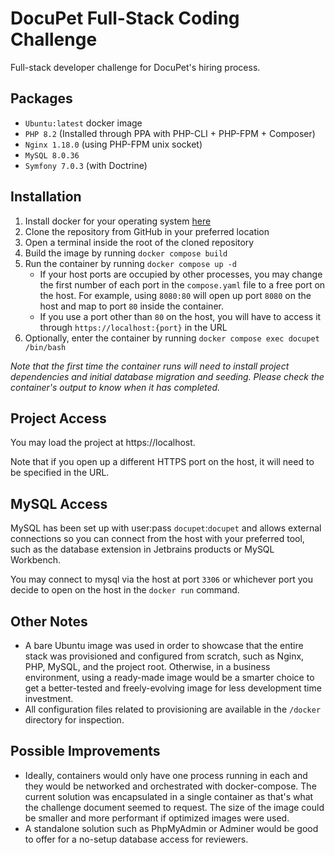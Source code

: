 # DocuPet Full-Stack Coding Challenge
Full-stack developer challenge for DocuPet's hiring process.

## Packages
- `Ubuntu:latest` docker image
- `PHP 8.2` (Installed through PPA with PHP-CLI + PHP-FPM + Composer)
- `Nginx 1.18.0` (using PHP-FPM unix socket)
- `MySQL 8.0.36`
- `Symfony 7.0.3` (with Doctrine)

## Installation
1. Install docker for your operating system [here](https://docs.docker.com/engine/install/)
2. Clone the repository from GitHub in your preferred location
3. Open a terminal inside the root of the cloned repository
4. Build the image by running `docker compose build`
5. Run the container by running `docker compose up -d`
   - If your host ports are occupied by other processes, you may change the first number of each port in the `compose.yaml` file to a free port on the host. For example, using `8080:80` will open up port `8080` on the host and map to port `80` inside the container.
   - If you use a port other than `80` on the host, you will have to access it through `https://localhost:{port}` in the URL
6. Optionally, enter the container by running `docker compose exec docupet /bin/bash`

_Note that the first time the container runs will need to install project dependencies and initial database migration and seeding. Please check the container's output to know when it has completed._

## Project Access

You may load the project at https://localhost.

Note that if you open up a different HTTPS port on the host, it will need to be specified in the URL.

## MySQL Access

MySQL has been set up with user:pass `docupet`:`docupet` and allows external connections so you can connect from the host with your preferred tool, such as the database extension in Jetbrains products or MySQL Workbench.

You may connect to mysql via the host at port `3306` or whichever port you decide to open on the host in the `docker run` command. 

## Other Notes
- A bare Ubuntu image was used in order to showcase that the entire stack was provisioned and configured from scratch, such as Nginx, PHP, MySQL, and the project root. Otherwise, in a business environment, using a ready-made image would be a smarter choice to get a better-tested and freely-evolving image for less development time investment.
- All configuration files related to provisioning are available in the `/docker` directory for inspection.

## Possible Improvements
- Ideally, containers would only have one process running in each and they would be networked and orchestrated with docker-compose. The current solution was encapsulated in a single container as that's what the challenge document seemed to request. The size of the image could be smaller and more performant if optimized images were used.
- A standalone solution such as PhpMyAdmin or Adminer would be good to offer for a no-setup database access for reviewers.
